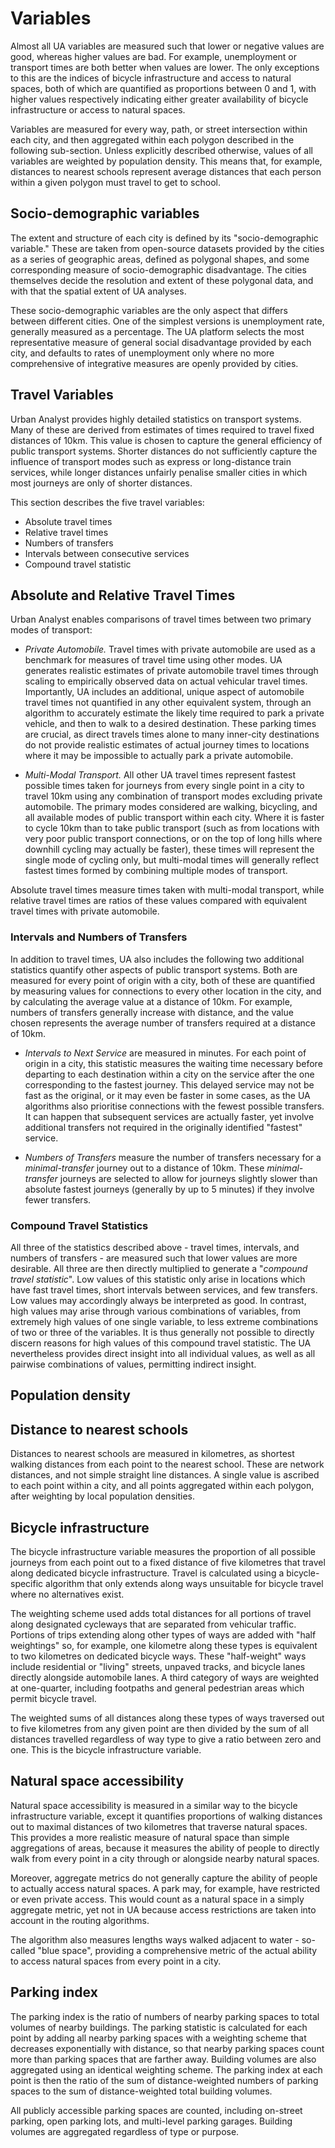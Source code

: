 # Variables

Almost all UA variables are measured such that lower or negative values are
good, whereas higher values are bad. For example, unemployment or transport
times are both better when values are lower. The only exceptions to this are
the indices of bicycle infrastructure and access to natural spaces, both of
which are quantified as proportions between 0 and 1, with higher values
respectively indicating either greater availability of bicycle infrastructure
or access to natural spaces.

Variables are measured for every way, path, or street intersection within each
city, and then aggregated within each polygon described in the following
sub-section. Unless explicitly described otherwise, values of all variables are
weighted by population density. This means that, for example, distances to
nearest schools represent average distances that each person within a given
polygon must travel to get to school.

## Socio-demographic variables

The extent and structure of each city is defined by its "socio-demographic
variable." These are taken from open-source datasets provided by the cities as
a series of geographic areas, defined as polygonal shapes, and some
corresponding measure of socio-demographic disadvantage. The cities themselves
decide the resolution and extent of these polygonal data, and with that the
spatial extent of UA analyses.

These socio-demographic variables are the only aspect that differs between
different cities. One of the simplest versions is unemployment rate, generally
measured as a percentage. The UA platform selects the most representative
measure of general social disadvantage provided by each city, and defaults to
rates of unemployment only where no more comprehensive of integrative measures
are openly provided by cities.

## Travel Variables

Urban Analyst provides highly detailed statistics on transport systems. Many of
these are derived from estimates of times required to travel fixed distances of
10km. This value is chosen to capture the general efficiency of public
transport systems. Shorter distances do not sufficiently capture the influence
of transport modes such as express or long-distance train services, while
longer distances unfairly penalise smaller cities in which most journeys are
only of shorter distances.

This section describes the five travel variables:

- Absolute travel times
- Relative travel times
- Numbers of transfers
- Intervals between consecutive services
- Compound travel statistic

## Absolute and Relative Travel Times

Urban Analyst enables comparisons of travel times between two primary modes of
transport:

- *Private Automobile.* Travel times with private automobile are used as a
  benchmark for measures of travel time using other modes. UA generates
  realistic estimates of private automobile travel times through scaling to
  empirically observed data on actual vehicular travel times. Importantly, UA
  includes an additional, unique aspect of automobile travel times not
  quantified in any other equivalent system, through an algorithm to accurately
  estimate the likely time required to park a private vehicle, and then to walk
  to a desired destination. These parking times are crucial, as direct travels
  times alone to many inner-city destinations do not provide realistic
  estimates of actual journey times to locations where it may be impossible to
  actually park a private automobile.

- *Multi-Modal Transport.* All other UA travel times represent fastest
  possible times taken for journeys from every single point in a city to travel
  10km using any combination of transport modes excluding private automobile.
  The primary modes considered are walking, bicycling, and all available modes
  of public transport within each city. Where it is faster to cycle 10km than
  to take public transport (such as from locations with very poor public
  transport connections, or on the top of long hills where downhill cycling may
  actually be faster), these times will represent the single mode of cycling
  only, but multi-modal times will generally reflect fastest times formed by
  combining multiple modes of transport.

Absolute travel times measure times taken with multi-modal transport, while
relative travel times are ratios of these values compared with equivalent
travel times with private automobile.

### Intervals and Numbers of Transfers

In addition to travel times, UA also includes the following two additional
statistics quantify other aspects of public transport systems. Both are
measured for every point of origin with a city, both of these are quantified by
measuring values for connections to every other location in the city, and by
calculating the average value at a distance of 10km. For example, numbers of
transfers generally increase with distance, and the value chosen represents the
average number of transfers required at a distance of 10km.

- *Intervals to Next Service* are measured in minutes. For each point of origin
  in a city, this statistic measures the waiting time necessary before
  departing to each destination within a city on the service after the one
  corresponding to the fastest journey. This delayed service may not be fast as
  the original, or it may even be faster in some cases, as the UA algorithms
  also prioritise connections with the fewest possible transfers. It can happen
  that subsequent services are actually faster, yet involve additional
  transfers not required in the originally identified "fastest" service.

- *Numbers of Transfers* measure the number of transfers necessary for a
  *minimal-transfer* journey out to a distance of 10km. These
  *minimal-transfer* journeys are selected to allow for journeys slightly
  slower than absolute fastest journeys (generally by up to 5 minutes) if they
  involve fewer transfers.

### Compound Travel Statistics

All three of the statistics described above - travel times, intervals, and
numbers of transfers - are measured such that lower values are more desirable.
All three are then directly multiplied to generate a "*compound travel
statistic*". Low values of this statistic only arise in locations which have
fast travel times, short intervals between services, and few transfers. Low
values may accordingly always be interpreted as good. In contrast, high values
may arise through various combinations of variables, from extremely high values
of one single variable, to less extreme combinations of two or three of the
variables. It is thus generally not possible to directly discern reasons for
high values of this compound travel statistic. The UA nevertheless provides
direct insight into all individual values, as well as all pairwise combinations
of values, permitting indirect insight.

## Population density

## Distance to nearest schools

Distances to nearest schools are measured in kilometres, as shortest walking
distances from each point to the nearest school. These are network distances,
and not simple straight line distances. A single value is ascribed to each
point within a city, and all points aggregated within each polygon, after
weighting by local population densities.

## Bicycle infrastructure

The bicycle infrastructure variable measures the proportion of all possible
journeys from each point out to a fixed distance of five kilometres that travel
along dedicated bicycle infrastructure. Travel is calculated using a
bicycle-specific algorithm that only extends along ways unsuitable for bicycle
travel where no alternatives exist.

The weighting scheme used adds total distances for all portions of travel along
designated cycleways that are separated from vehicular traffic. Portions of
trips extending along other types of ways are added with "half weightings" so,
for example, one kilometre along these types is equivalent to two kilometres on
dedicated bicycle ways. These "half-weight" ways include residential or
"living" streets, unpaved tracks, and bicycle lanes directly alongside
automobile lanes. A third category of ways are weighted at one-quarter,
including footpaths and general pedestrian areas which permit bicycle travel.

The weighted sums of all distances along these types of ways traversed out to
five kilometres from any given point are then divided by the sum of all
distances travelled regardless of way type to give a ratio between zero and
one. This is the bicycle infrastructure variable.

## Natural space accessibility

Natural space accessibility is measured in a similar way to the bicycle
infrastructure variable, except it quantifies proportions of walking distances
out to maximal distances of two kilometres that traverse natural spaces. This
provides a more realistic measure of natural space than simple aggregations of
areas, because it measures the ability of people to directly walk from every
point in a city through or alongside nearby natural spaces.

Moreover, aggregate metrics do not generally capture the ability of people to
actually access natural spaces. A park may, for example, have restricted or
even private access. This would count as a natural space in a simply aggregate
metric, yet not in UA because access restrictions are taken into account in the
routing algorithms.

The algorithm also measures lengths ways walked adjacent to water - so-called
"blue space", providing a comprehensive metric of the actual ability to access
natural spaces from every point in a city.

## Parking index

The parking index is the ratio of numbers of nearby parking spaces to total
volumes of nearby buildings. The parking statistic is calculated for each point
by adding all nearby parking spaces with a weighting scheme that decreases
exponentially with distance, so that nearby parking spaces count more than
parking spaces that are farther away. Building volumes are also aggregated
using an identical weighting scheme. The parking index at each point is then
the ratio of the sum of distance-weighted numbers of parking spaces to the sum
of distance-weighted total building volumes.

All publicly accessible parking spaces are counted, including on-street
parking, open parking lots, and multi-level parking garages. Building volumes
are aggregated regardless of type or purpose.
